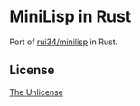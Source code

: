 # MiniLisp in Rust

Port of [rui34/minilisp](https://github.com/rui314/minilisp) in Rust.

## License

[The Unlicense](UNLICENSE)
